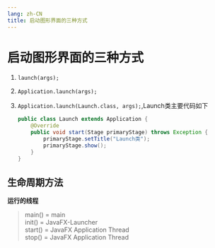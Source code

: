 ```yaml
---
lang: zh-CN
title: 启动图形界面的三种方式
---
```


# 启动图形界面的三种方式

1. `launch(args);`

2. `Application.launch(args);`

3. `Application.launch(Launch.class, args);`,Launch类主要代码如下

    ```java
    public class Launch extends Application {
        @Override
        public void start(Stage primaryStage) throws Exception {
            primaryStage.setTitle("Launch类");
            primaryStage.show();
        }
    }
    ```

## 生命周期方法

**运行的线程**

> main() = main  
> init() = JavaFX-Launcher  
> start() = JavaFX Application Thread  
> stop() = JavaFX Application Thread  
